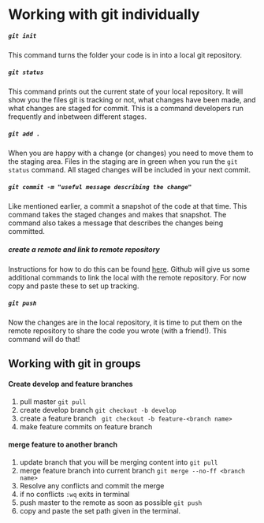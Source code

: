 
# Working with git individually

##### `` git init ``
This command turns the folder your code is in into a local git repository.


##### `` git status ``
This command prints out the current state of your local repository. It will show you the files git is tracking or not, what changes have been made, and what changes are staged for commit. This is a command developers run frequently and inbetween different stages.


##### `` git add . ``
When you are happy with a change (or changes) you need to move them to the staging area. Files in the staging are in green when you run the ```git status``` command. All staged changes will be included in your next commit.


##### `` git commit -m "useful message describing the change" ``
Like mentioned earlier, a commit a snapshot of the code at that time. This command takes the staged changes and makes that snapshot. The command also takes a message that describes the changes being committed.


##### create a remote and link to remote repository
Instructions for how to do this can be found [here](https://help.github.com/articles/adding-an-existing-project-to-github-using-the-command-line/). Github will give us some additional commands to link the local with the remote repository. For now copy and paste these to set up tracking.


##### ``` git push ```
Now the changes are in the local repository, it is time to put them on the remote repository to share the code you wrote (with a friend!). This command will do that!





## Working with git in groups

#### Create develop and feature branches
1. pull master ``` git pull ```
2. create develop branch ``` git checkout -b develop ```
3. create a feature branch ``` git checkout -b feature-<branch name>```
4. make feature commits on feature branch

#### merge feature to another branch
1. update branch that you will be merging content into ``` git pull ```
2. merge feature branch into current branch ``` git merge --no-ff <branch name> ```
3. Resolve any conflicts and commit the merge
4. if no conflicts ``` :wq ``` exits in terminal
5. push master to the remote as soon as possible ``` git push ```
6. copy and paste the set path given in the terminal.
